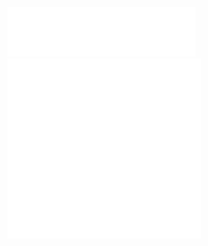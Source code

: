 <div>
    <picture>
        <img src="https://github.com/tywysocki/tywysocki/blob/main/metrics.plugin.languages.details.svg" alt="Metrics" width="340">
    </picture>
</div>
<div>
    <picture>
        <img src="https://github.com/tywysocki/tywysocki/blob/main/metrics.plugin.leetcode.svg" alt="Metrics" width="350">
    </picture>
</div>
